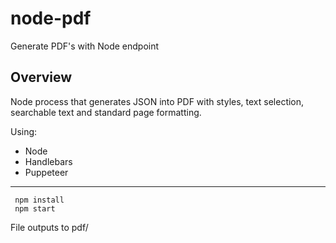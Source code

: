 # node-pdf
Generate PDF's with Node endpoint



## Overview
Node process that generates JSON into PDF with styles, text selection, searchable text and standard page formatting.

Using:

* Node
* Handlebars
* Puppeteer

----

     npm install
     npm start

File outputs to pdf/
